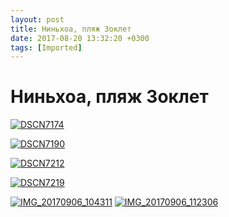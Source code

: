 ```yaml
---
layout: post
title: Ниньхоа, пляж Зоклет
date: 2017-08-20 13:32:20 +0300
tags: [Imported]
---
```

# Ниньхоа, пляж Зоклет

[![DSCN7174](https://vlaim.s3.amazonaws.com/uploads/2017/11/DSCN7174.jpg)](https://vlaim.s3.amazonaws.com/uploads/2017/11/DSCN7174.jpg)

[![DSCN7190](https://vlaim.s3.amazonaws.com/uploads/2017/11/DSCN7190.jpg)](https://vlaim.s3.amazonaws.com/uploads/2017/11/DSCN7190.jpg)

[![DSCN7212](https://vlaim.s3.amazonaws.com/uploads/2017/11/DSCN7212.jpg)](https://vlaim.s3.amazonaws.com/uploads/2017/11/DSCN7212.jpg)

[![DSCN7219](https://vlaim.s3.amazonaws.com/uploads/2017/11/DSCN7219.jpg)](https://vlaim.s3.amazonaws.com/uploads/2017/11/DSCN7219.jpg)

[![IMG_20170906_104311](https://vlaim.s3.amazonaws.com/uploads/2017/11/IMG_20170906_104311.jpg)](https://vlaim.s3.amazonaws.com/uploads/2017/11/IMG_20170906_104311.jpg)
[![IMG_20170906_112306](https://vlaim.s3.amazonaws.com/uploads/2017/11/IMG_20170906_112306.jpg)](https://vlaim.s3.amazonaws.com/uploads/2017/11/IMG_20170906_112306.jpg)